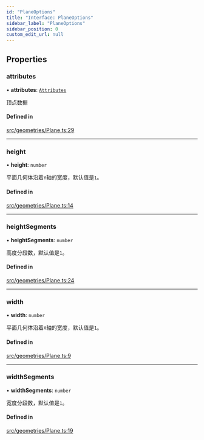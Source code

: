 ```yaml
---
id: "PlaneOptions"
title: "Interface: PlaneOptions"
sidebar_label: "PlaneOptions"
sidebar_position: 0
custom_edit_url: null
---
```


## Properties

### attributes

• **attributes**: [`Attributes`](Attributes.md)

顶点数据

#### Defined in

[src/geometries/Plane.ts:29](https://github.com/sakitam-gis/vis-engine/blob/master/src/geometries/Plane.ts?at&#x3D;5cce138#line&#x3D;29)

___

### height

• **height**: `number`

平面几何体沿着`Y`轴的宽度，默认值是`1`。

#### Defined in

[src/geometries/Plane.ts:14](https://github.com/sakitam-gis/vis-engine/blob/master/src/geometries/Plane.ts?at&#x3D;5cce138#line&#x3D;14)

___

### heightSegments

• **heightSegments**: `number`

高度分段数，默认值是`1`。

#### Defined in

[src/geometries/Plane.ts:24](https://github.com/sakitam-gis/vis-engine/blob/master/src/geometries/Plane.ts?at&#x3D;5cce138#line&#x3D;24)

___

### width

• **width**: `number`

平面几何体沿着`X`轴的宽度，默认值是`1`。

#### Defined in

[src/geometries/Plane.ts:9](https://github.com/sakitam-gis/vis-engine/blob/master/src/geometries/Plane.ts?at&#x3D;5cce138#line&#x3D;9)

___

### widthSegments

• **widthSegments**: `number`

宽度分段数，默认值是`1`。

#### Defined in

[src/geometries/Plane.ts:19](https://github.com/sakitam-gis/vis-engine/blob/master/src/geometries/Plane.ts?at&#x3D;5cce138#line&#x3D;19)
